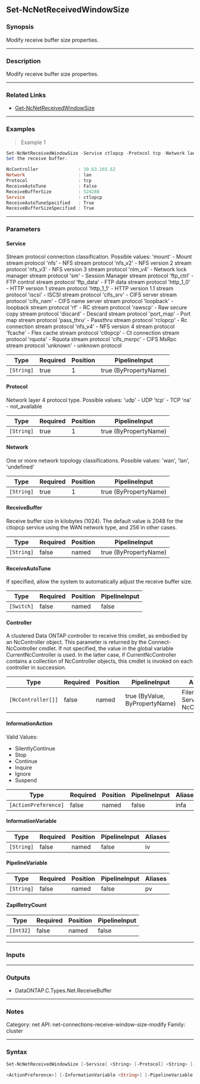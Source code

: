 Set-NcNetReceivedWindowSize
---------------------------

### Synopsis
Modify receive buffer size properties.

---

### Description

Modify receive buffer size properties.

---

### Related Links
* [Get-NcNetReceivedWindowSize](Get-NcNetReceivedWindowSize)

---

### Examples
> Example 1

```PowerShell
Set-NcNetReceivedWindowSize -Service ctlopcp -Protocol tcp -Network lan -ReceiveBuffer 512k
Set the receive buffer.

NcController               : 10.63.165.62
Network                    : lan
Protocol                   : tcp
ReceiveAutoTune            : False
ReceiveBufferSize          : 524288
Service                    : ctlopcp
ReceiveAutoTuneSpecified   : True
ReceiveBufferSizeSpecified : True

```

---

### Parameters
#### **Service**
Stream protocol connection classification.
Possible values: 
'mount'          - Mount stream protocol
'nfs'            - NFS stream protocol
'nfs_v2'         - NFS version 2 stream protocol
'nfs_v3'         - NFS version 3 stream protocol
'nlm_v4'         - Network lock manager stream protocol
'sm'             - Session Manager stream protocol
'ftp_ctrl'       - FTP control stream protocol
'ftp_data'       - FTP data stream protocol
'http_1_0'       - HTTP version 1 stream protocol
'http_1_1'       - HTTP version 1.1 stream protocol
'iscsi'          - ISCSI stream protocol
'cifs_srv'       - CIFS server stream protocol
'cifs_nam'       - CIFS name server stream protocol
'loopback'       - loopback stream protocol
'rf'             - RC stream protocol
'rawscp'         - Raw secure copy stream protocol
'discard'        - Descard stream protocol
'port_map'       - Port map stream protocol
'pass_thru'      - Passthru stream protocol
'rclopcp'        - Rc connection stream protocol
'nfs_v4'         - NFS version 4 stream protocol
'fcache'         - Flex cache stream protocol
'ctlopcp'        - Ct connection stream protocol
'rquota'         - Rquota stream protocol
'cifs_msrpc'     - CIFS MsRpc stream protocol
'unknown'        - unknown protocol

|Type      |Required|Position|PipelineInput        |
|----------|--------|--------|---------------------|
|`[String]`|true    |1       |true (ByPropertyName)|

#### **Protocol**
Network layer 4 protocol type.
Possible values: 
'udp'  - UDP
'tcp'  - TCP
'na'   - not_available

|Type      |Required|Position|PipelineInput        |
|----------|--------|--------|---------------------|
|`[String]`|true    |1       |true (ByPropertyName)|

#### **Network**
One or more network topology classifications.
Possible values: 'wan', 'lan', 'undefined'

|Type      |Required|Position|PipelineInput        |
|----------|--------|--------|---------------------|
|`[String]`|true    |1       |true (ByPropertyName)|

#### **ReceiveBuffer**
Receive buffer size in kilobytes (1024).  The default value is 2048 for the ctlopcp service using the WAN network type, and 256 in other cases.

|Type      |Required|Position|PipelineInput        |
|----------|--------|--------|---------------------|
|`[String]`|false   |named   |true (ByPropertyName)|

#### **ReceiveAutoTune**
If specified, allow the system to automatically adjust the receive buffer size.

|Type      |Required|Position|PipelineInput|
|----------|--------|--------|-------------|
|`[Switch]`|false   |named   |false        |

#### **Controller**
A clustered Data ONTAP controller to receive this cmdlet, as embodied by an NcController object.  This parameter is returned by the Connect-NcController cmdlet.  If not specified, the value in the global variable CurrentNcController is used.  In the latter case, if CurrentNcController contains a collection of NcController objects, this cmdlet is invoked on each controller in succession.

|Type              |Required|Position|PipelineInput                 |Aliases                          |
|------------------|--------|--------|------------------------------|---------------------------------|
|`[NcController[]]`|false   |named   |true (ByValue, ByPropertyName)|Filer<br/>Server<br/>NcController|

#### **InformationAction**

Valid Values:

* SilentlyContinue
* Stop
* Continue
* Inquire
* Ignore
* Suspend

|Type                |Required|Position|PipelineInput|Aliases|
|--------------------|--------|--------|-------------|-------|
|`[ActionPreference]`|false   |named   |false        |infa   |

#### **InformationVariable**

|Type      |Required|Position|PipelineInput|Aliases|
|----------|--------|--------|-------------|-------|
|`[String]`|false   |named   |false        |iv     |

#### **PipelineVariable**

|Type      |Required|Position|PipelineInput|Aliases|
|----------|--------|--------|-------------|-------|
|`[String]`|false   |named   |false        |pv     |

#### **ZapiRetryCount**

|Type     |Required|Position|PipelineInput|
|---------|--------|--------|-------------|
|`[Int32]`|false   |named   |false        |

---

### Inputs

---

### Outputs
* DataONTAP.C.Types.Net.ReceiveBuffer

---

### Notes
Category: net
API: net-connections-receive-window-size-modify
Family: cluster

---

### Syntax
```PowerShell
Set-NcNetReceivedWindowSize [-Service] <String> [-Protocol] <String> [-Network] <String> [-ReceiveBuffer <String>] [-ReceiveAutoTune] [-Controller <NcController[]>] [-InformationAction 
```
```PowerShell
<ActionPreference>] [-InformationVariable <String>] [-PipelineVariable <String>] [-ZapiRetryCount <Int32>] [<CommonParameters>]
```

